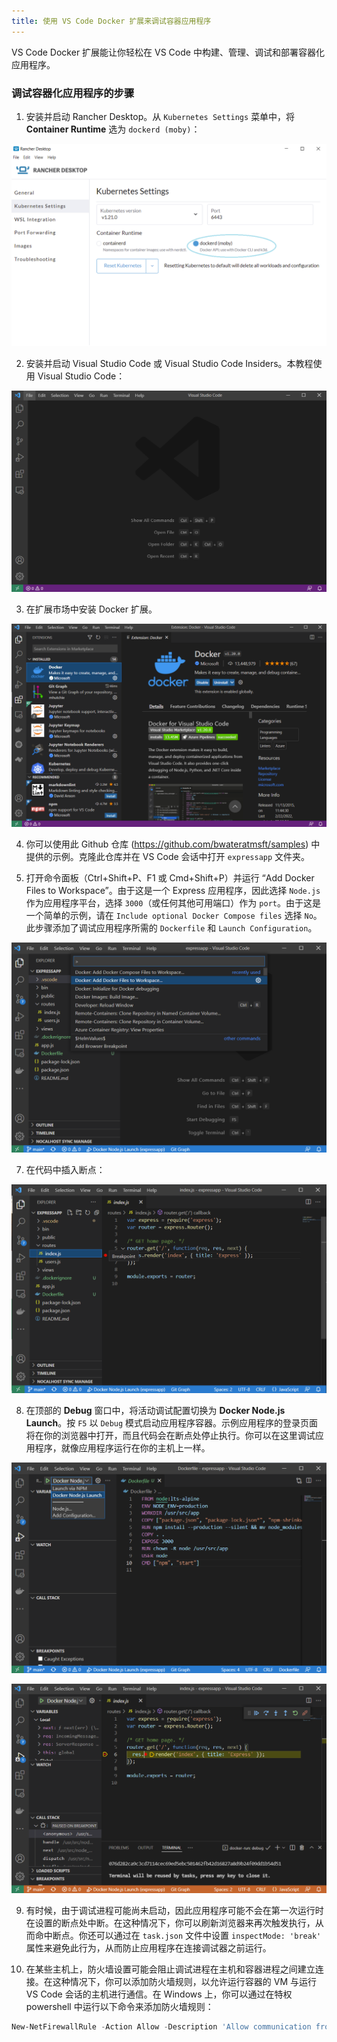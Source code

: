 ```yaml
---
title: 使用 VS Code Docker 扩展来调试容器应用程序
---
```


VS Code Docker 扩展能让你轻松在 VS Code 中构建、管理、调试和部署容器化应用程序。

### 调试容器化应用程序的步骤

1. 安装并启动 Rancher Desktop。从 `Kubernetes Settings` 菜单中，将 **Container Runtime** 选为 `dockerd (moby)`：

![](../img/vscodedocker/rd-main.png)

2. 安装并启动 Visual Studio Code 或 Visual Studio Code Insiders。本教程使用 Visual Studio Code：

![](../img/vscodedocker/vscode-main.png)

[VS Code Docker]: https://code.visualstudio.com/docs/containers/overview

3. 在扩展市场中安装 Docker 扩展。

![](../img/vscodedocker/vscode-docker-marketplace.png)

4. 你可以使用此 Github 仓库 (https://github.com/bwateratmsft/samples) 中提供的示例。克隆此仓库并在 VS Code 会话中打开 `expressapp` 文件夹。

6. 打开命令面板（Ctrl+Shift+P、F1 或 Cmd+Shift+P）并运行 “Add Docker Files to Workspace”。由于这是一个 Express 应用程序，因此选择 `Node.js` 作为应用程序平台，选择 `3000`（或任何其他可用端口）作为 `port`。由于这是一个简单的示例，请在 `Include optional Docker Compose files` 选择 `No`。此步骤添加了调试应用程序所需的 `Dockerfile` 和 `Launch Configuration`。

![](../img/vscodedocker/vscode-docker-add-docker-files-1.png)

7. 在代码中插入断点：

![](../img/vscodedocker/vscode-docker-debug-breakpoint.png)

8. 在顶部的 **Debug** 窗口中，将活动调试配置切换为 **Docker Node.js Launch**。按 `F5` 以 `Debug` 模式启动应用程序容器。示例应用程序的登录页面将在你的浏览器中打开，而且代码会在断点处停止执行。你可以在这里调试应用程序，就像应用程序运行在你的主机上一样。

![](../img/vscodedocker/vscode-docker-debug-configuration.png)

![](../img/vscodedocker/vscode-docker-debug-breakpoint-hit.png)

9. 有时候，由于调试进程可能尚未启动，因此应用程序可能不会在第一次运行时在设置的断点处中断。在这种情况下，你可以刷新浏览器来再次触发执行，从而命中断点。你还可以通过在 `task.json` 文件中设置 `inspectMode: 'break'` 属性来避免此行为，从而防止应用程序在连接调试器之前运行。

10. 在某些主机上，防火墙设置可能会阻止调试进程在主机和容器进程之间建立连接。在这种情况下，你可以添加防火墙规则，以允许运行容器的 VM 与运行 VS Code 会话的主机进行通信。在 Windows 上，你可以通过在特权 powershell 中运行以下命令来添加防火墙规则：

```powershell
New-NetFirewallRule -Action Allow -Description 'Allow communication from WSL containers' -Direction Inbound -Enabled True -InterfaceAlias 'vEthernet (WSL)' -Name 'WSL Inbound' -DisplayName 'WSL Inbound'
```
